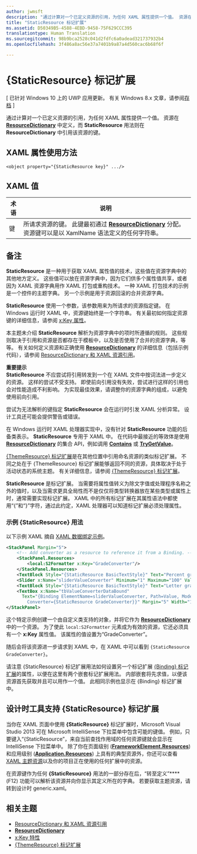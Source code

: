 ```yaml
---
author: jwmsft
description: "通过计算对一个已定义资源的引用，为任何 XAML 属性提供一个值。 资源在 ResourceDictionary 中定义，而 StaticResource 用法则在 ResourceDictionary 中引用该资源的键。"
title: "StaticResource 标记扩展"
ms.assetid: D50349B5-4588-4EBD-9458-75F629CCC395
translationtype: Human Translation
ms.sourcegitcommit: 98b9bca2528c041d2fdfc6a0adead321737932b4
ms.openlocfilehash: 3f486a8ac56e37a7401b9a87a4d560cac6b68f6f

---
```


# {StaticResource} 标记扩展

\[ 已针对 Windows 10 上的 UWP 应用更新。 有关 Windows 8.x 文章，请参阅[存档](http://go.microsoft.com/fwlink/p/?linkid=619132) \]

通过计算对一个已定义资源的引用，为任何 XAML 属性提供一个值。 资源在 [**ResourceDictionary**](https://msdn.microsoft.com/library/windows/apps/br208794) 中定义，而 **StaticResource** 用法则在 **ResourceDictionary** 中引用该资源的键。

## XAML 属性使用方法

``` syntax
<object property="{StaticResource key}" .../>
```

## XAML 值

| 术语 | 说明 |
|------|-------------|
| 键 | 所请求资源的键。 此键最初通过 [**ResourceDictionary**](https://msdn.microsoft.com/library/windows/apps/br208794) 分配。 资源键可以是以 XamlName 语法定义的任何字符串。 |

## 备注

**StaticResource** 是一种用于获取 XAML 属性值的技术，这些值在资源字典中的其他地方定义。 这些值可以放在资源字典中，因为它们供多个属性值共享，或者因为 XAML 资源字典用作 XAML 打包或重构技术。 一种 XAML 打包技术的示例是一个控件的主题字典。 另一个示例是用于资源回滚的合并资源字典。

**StaticResource** 使用一个参数，该参数用来为所请求的资源指定键。 在 Windows 运行时 XAML 中，资源键始终是一个字符串。 有关最初如何指定资源键的详细信息，请参阅 [x:Key 属性](x-key-attribute.md)。

本主题未介绍 **StaticResource** 解析为资源字典中的项时所遵循的规则。 这些规则取决于引用和资源是否都存在于模板中，以及是否使用了合并的资源字典，等等。 有关如何定义资源和正确使用 [**ResourceDictionary**](https://msdn.microsoft.com/library/windows/apps/br208794) 的详细信息（包括示例代码），请参阅 [ResourceDictionary 和 XAML 资源引用](https://msdn.microsoft.com/library/windows/apps/mt187273)。

**重要提示**  
**StaticResource** 不应尝试将引用转发到一个在 XAML 文件中按词法进一步定义的资源。 这样的尝试不受支持。 即使前向引用没有失败，尝试进行这样的引用也会对性能造成不利影响。 为实现最佳效果，请调整你的资源字典的组成，以避免使用前向引用。

尝试为无法解析的键指定 **StaticResource** 会在运行时引发 XAML 分析异常。 设计工具还可能会提供警告或错误。

在 Windows 运行时 XAML 处理器实现中，没有针对 **StaticResource** 功能的后备类表示。 **StaticResource** 专用于 XAML 中。 在代码中最接近的等效体是使用 [**ResourceDictionary**](https://msdn.microsoft.com/library/windows/apps/br208794) 的集合 API，例如调用 [**Contains**](https://msdn.microsoft.com/library/windows/apps/jj635925) 或 [**TryGetValue**](https://msdn.microsoft.com/library/windows/apps/jj603139)。

[{ThemeResource} 标记扩展](themeresource-markup-extension.md)是在其他位置中引用命名资源的类似标记扩展。 不同之处在于 {ThemeResource} 标记扩展能够返回不同的资源，具体取决于处于活动状态的系统主题。 有关详细信息，请参阅 [{ThemeResource} 标记扩展](themeresource-markup-extension.md)。

**StaticResource** 是标记扩展。 当需要将属性值转义为除文字值或处理程序名称之外的值时，以及当需求更具全局性而不是仅仅将类型转换器放在某些类型或属性上时，通常需要实现标记扩展。 XAML 中的所有标记扩展在其属性语法中都使用“\{”和“\}”字符，通过此约定，XAML 处理器可以知道标记扩展必须处理属性。

### 示例 {StaticResource} 用法

以下示例 XAML 摘自 [XAML 数据绑定示例](http://go.microsoft.com/fwlink/p/?linkid=226854)。

```xml
<StackPanel Margin="5">
    <!-- Add converter as a resource to reference it from a Binding. --> 
    <StackPanel.Resources>
        <local:S2Formatter x:Key="GradeConverter"/>
    </StackPanel.Resources>
    <TextBlock Style="{StaticResource BasicTextStyle}" Text="Percent grade:" Margin="5" />
    <Slider x:Name="sliderValueConverter" Minimum="1" Maximum="100" Value="70" Margin="5"/>
    <TextBlock Style="{StaticResource BasicTextStyle}" Text="Letter grade:" Margin="5"/>
    <TextBox x:Name="tbValueConverterDataBound"
      Text="{Binding ElementName=sliderValueConverter, Path=Value, Mode=OneWay,  
        Converter={StaticResource GradeConverter}}" Margin="5" Width="150"/> 
</StackPanel> 
```

这个特定示例创建一个由自定义类支持的对象，并将它作为 [**ResourceDictionary**](https://msdn.microsoft.com/library/windows/apps/br208794) 中的一个资源。 为了使此 `local:S2Formatter` 元素成为有效的资源，它还必须具有一个 **x:Key** 属性值。 该属性的值设置为“GradeConverter”。

随后会将该资源进一步请求到 XAML 中，在 XAML 中可以看到 `{StaticResource GradeConverter}`。

请注意 {StaticResource} 标记扩展用法如何设置另一个标记扩展 [{Binding} 标记扩展](binding-markup-extension.md)的属性，以便在这里有两个嵌套标记扩展用法。 内部嵌套将先求值，以便该资源首先获取并且可以用作一个值。 此相同示例也显示在 {Binding} 标记扩展中。

## 设计时工具支持 **{StaticResource}** 标记扩展

当你在 XAML 页面中使用 **{StaticResource}** 标记扩展时，Microsoft Visual Studio 2013 可在 Microsoft IntelliSense 下拉菜单中包含可能的键值。 例如，只要键入“{StaticResource”，来自当前查找作用域的任何资源键就会显示在 IntelliSense 下拉菜单中。 除了你在页面级别 ([**FrameworkElement.Resources**](https://msdn.microsoft.com/library/windows/apps/br208740)) 和应用级别 ([**Application.Resources**](https://msdn.microsoft.com/library/windows/apps/br242338)) 上具有的典型资源外，你还可以查看 [XAML 主题资源](https://msdn.microsoft.com/library/windows/apps/mt187274)以及你的项目正在使用的任何扩展中的资源。

在资源键作为任何 **{StaticResource}** 用法的一部分存在后，“转至定义”****(F12) 功能可以解析该资源并向你显示其定义所在的字典。 若要获取主题资源，请转到设计时 generic.xaml。

## 相关主题

* [ResourceDictionary 和 XAML 资源引用](https://msdn.microsoft.com/library/windows/apps/mt187273)
* [**ResourceDictionary**](https://msdn.microsoft.com/library/windows/apps/br208794)
* [x:Key 特性](x-key-attribute.md)
* [{ThemeResource} 标记扩展](themeresource-markup-extension.md)




<!--HONumber=Jun16_HO4-->


